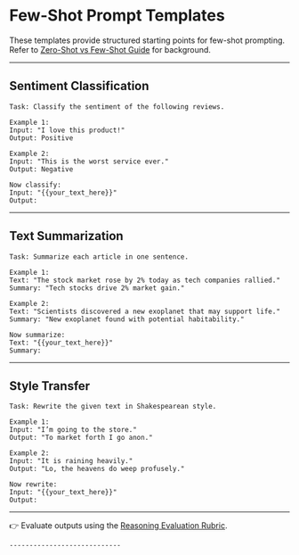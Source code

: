 # Few-Shot Prompt Templates

These templates provide structured starting points for few-shot prompting.  
Refer to [Zero-Shot vs Few-Shot Guide](../readings/zero-shot-vs-few-shot-guide.md) for background.

---

## Sentiment Classification
```text
Task: Classify the sentiment of the following reviews.

Example 1:
Input: "I love this product!"
Output: Positive

Example 2:
Input: "This is the worst service ever."
Output: Negative

Now classify:
Input: "{{your_text_here}}"
Output:
````

---

## Text Summarization

```text
Task: Summarize each article in one sentence.

Example 1:
Text: "The stock market rose by 2% today as tech companies rallied."
Summary: "Tech stocks drive 2% market gain."

Example 2:
Text: "Scientists discovered a new exoplanet that may support life."
Summary: "New exoplanet found with potential habitability."

Now summarize:
Text: "{{your_text_here}}"
Summary:
```

---

## Style Transfer

```text
Task: Rewrite the given text in Shakespearean style.

Example 1:
Input: "I’m going to the store."
Output: "To market forth I go anon."

Example 2:
Input: "It is raining heavily."
Output: "Lo, the heavens do weep profusely."

Now rewrite:
Input: "{{your_text_here}}"
Output:
```

---

👉 Evaluate outputs using the [Reasoning Evaluation Rubric](../../assignments/reasoning-evaluation-rubric.md).

```
----------------------------
